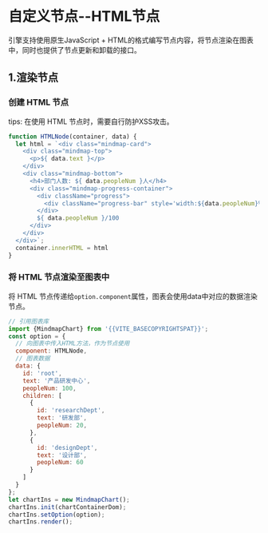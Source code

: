 # 自定义节点--HTML节点
引擎支持使用原生JavaScript + HTML的格式编写节点内容，将节点渲染在图表中，同时也提供了节点更新和卸载的接口。

## 1.渲染节点

### 创建 HTML 节点
tips: 在使用 HTML 节点时，需要自行防护XSS攻击。
```javascript
function HTMLNode(container, data) {
  let html = `<div class="mindmap-card">
    <div class="mindmap-top">
      <p>${ data.text }</p>
    </div>
    <div class="mindmap-bottom">
      <h4>部门人数: ${ data.peopleNum }人</h4>
      <div class="mindmap-progress-container">
        <div className="progress">
          <div className="progress-bar" style='width:${data.peopleNum}%'></div>
        </div>
        ${ data.peopleNum }/100
      </div>
    </div>
  </div>`;
  container.innerHTML = html
}
```
### 将 HTML 节点渲染至图表中
将 HTML 节点传递给`option.component`属性，图表会使用data中对应的数据渲染节点。
```javascript
// 引用图表库
import {MindmapChart} from '{{VITE_BASECOPYRIGHTSPAT}}';
const option = {
  // 向图表中传入HTML方法，作为节点使用
  component: HTMLNode,
  // 图表数据
  data: {
    id: 'root',
    text: '产品研发中心',
    peopleNum: 100,
    children: [
      {
        id: 'researchDept',
        text: '研发部',
        peopleNum: 20,
      },
      {
        id: 'designDept',
        text: '设计部',
        peopleNum: 60
      }
    ]
  }
};
let chartIns = new MindmapChart();
chartIns.init(chartContainerDom); 
chartIns.setOption(option);
chartIns.render();
```




